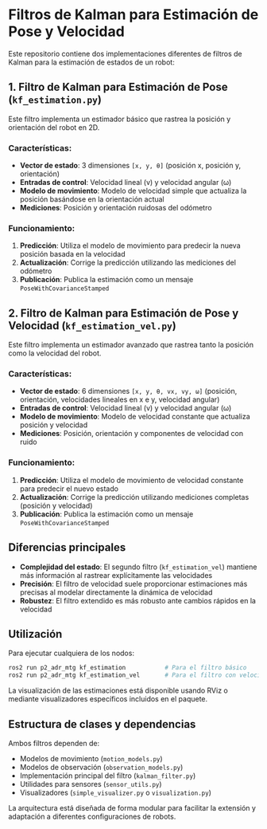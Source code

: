 # Filtros de Kalman para Estimación de Pose y Velocidad

Este repositorio contiene dos implementaciones diferentes de filtros de Kalman para la estimación de estados de un robot:

## 1. Filtro de Kalman para Estimación de Pose (`kf_estimation.py`)

Este filtro implementa un estimador básico que rastrea la posición y orientación del robot en 2D.

### Características:
- **Vector de estado**: 3 dimensiones `[x, y, θ]` (posición x, posición y, orientación)
- **Entradas de control**: Velocidad lineal (v) y velocidad angular (ω)
- **Modelo de movimiento**: Modelo de velocidad simple que actualiza la posición basándose en la orientación actual
- **Mediciones**: Posición y orientación ruidosas del odómetro

### Funcionamiento:
1. **Predicción**: Utiliza el modelo de movimiento para predecir la nueva posición basada en la velocidad
2. **Actualización**: Corrige la predicción utilizando las mediciones del odómetro
3. **Publicación**: Publica la estimación como un mensaje `PoseWithCovarianceStamped`

## 2. Filtro de Kalman para Estimación de Pose y Velocidad (`kf_estimation_vel.py`)

Este filtro implementa un estimador avanzado que rastrea tanto la posición como la velocidad del robot.

### Características:
- **Vector de estado**: 6 dimensiones `[x, y, θ, vx, vy, ω]` (posición, orientación, velocidades lineales en x e y, velocidad angular)
- **Entradas de control**: Velocidad lineal (v) y velocidad angular (ω)
- **Modelo de movimiento**: Modelo de velocidad constante que actualiza posición y velocidad
- **Mediciones**: Posición, orientación y componentes de velocidad con ruido

### Funcionamiento:
1. **Predicción**: Utiliza el modelo de movimiento de velocidad constante para predecir el nuevo estado
2. **Actualización**: Corrige la predicción utilizando mediciones completas (posición y velocidad)
3. **Publicación**: Publica la estimación como un mensaje `PoseWithCovarianceStamped`

## Diferencias principales

- **Complejidad del estado**: El segundo filtro (`kf_estimation_vel`) mantiene más información al rastrear explícitamente las velocidades
- **Precisión**: El filtro de velocidad suele proporcionar estimaciones más precisas al modelar directamente la dinámica de velocidad
- **Robustez**: El filtro extendido es más robusto ante cambios rápidos en la velocidad

## Utilización

Para ejecutar cualquiera de los nodos:

```bash
ros2 run p2_adr_mtg kf_estimation           # Para el filtro básico
ros2 run p2_adr_mtg kf_estimation_vel       # Para el filtro con velocidad
```

La visualización de las estimaciones está disponible usando RViz o mediante visualizadores específicos incluidos en el paquete.

## Estructura de clases y dependencias

Ambos filtros dependen de:
- Modelos de movimiento (`motion_models.py`) 
- Modelos de observación (`observation_models.py`)
- Implementación principal del filtro (`kalman_filter.py`)
- Utilidades para sensores (`sensor_utils.py`)
- Visualizadores (`simple_visualizer.py` o `visualization.py`)

La arquitectura está diseñada de forma modular para facilitar la extensión y adaptación a diferentes configuraciones de robots.
